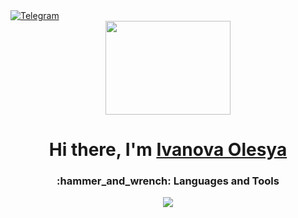 
<a href="https://t.me/Olesia_Ivanova93" target="_blank">
    <img src="https://img.shields.io/badge/Telegram-2CA5E0?style=for-the-badge&logo=telegram&logoColor=white" alt="Telegram" />
</a>
 <div id="header" align="center">
 <img 
     src = "https://media1.giphy.com/media/v1.Y2lkPTc5MGI3NjExenhjaDQ2eG42Y3d1Z2Y5MGI0ZW1iM2g0eW05dW9zZzUyNnNtZThkdCZlcD12MV9pbnRlcm5hbF9naWZfYnlfaWQmY3Q9Zw/RbtJJPft2P7rcpbBdb/giphy.gif"
     width="200" height="150"/>
 </div>

 


<h1 align="center">Hi there, I'm <a href="https://t.me/baganovs" target="_blank">Ivanova Olesya</a>


<h3 align="center">:hammer_and_wrench: Languages and Tools</h3>

<p align="center">
  <a href="https://skillicons.dev">
    <img src="https://skillicons.dev/icons?i=java,postgres,spring,git,gitlab,gradle,maven,idea,&perline=8" />
  </a>
</p>

